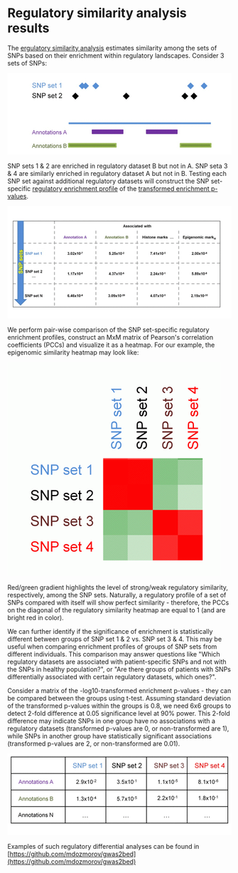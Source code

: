 

Regulatory similarity analysis results
========================================================

The [ergulatory similarity analysis](../misc/definitions.md) estimates similarity among the sets of SNPs based on their enrichment within regulatory landscapes. Consider 3 sets of SNPs:

![Epigenomic similarity sketch](../figures/episimilarity1.gif)

SNP sets 1 & 2 are enriched in regulatory dataset B but not in A. SNP seta 3 & 4 are similarly enriched  in regulatory dataset A but not in B. Testing each SNP set against additional regulatory datasets will construct the SNP set-specific [regulatory enrichment profile](../misc/definitions.md) of the [transformed enrichment p-values](../misc/definitions.md). 

![Epigenomic similarity idea](../figures/episimilarity2.gif)

We perform pair-wise comparison of the SNP set-specific regulatory enrichment profiles, construct an MxM matrix of Pearson's correlation coefficients (PCCs) and visualize it as a heatmap. For our example, the epigenomic similarity heatmap may look like:

![Epigenomic similarity sketch heatmap](../figures/episimilarity3.gif)

Red/green gradient highlights the level of strong/weak regulatory similarity, respectively, among the SNP sets. Naturally, a regulatory profile of a set of SNPs compared with itself will show perfect similarity - therefore, the PCCs on the diagonal of the regulatory similarity heatmap are equal to 1 (and are bright red in color).

We can further identify if the significance of enrichment is statistically different between groups of SNP set 1 & 2 vs. SNP set 3 & 4. This may be useful when comparing enrichment profiles of groups of SNP sets from different individuals. This comparison may answer questions like "Which regulatory datasets are associated with patient-specific SNPs and not with the SNPs in healthy population?", or "Are there groups of patients with SNPs differentially associated with certain regulatory datasets, which ones?".

Consider a matrix of the -log10-transformed enrichment p-values - they can be compared between the groups using t-test. Assuming standard deviation of the transformed p-values within the groups is 0.8, we need 6x6 groups to detect 2-fold difference at 0.05 significance level at 90% power. This 2-fold difference may indicate SNPs in one group have no associations with a regulatory datasets (transformed p-values are 0, or non-transformed are 1), while SNPs in another group have statistically significant associations (transformed p-values are 2, or non-transformed are 0.01).

![Epigenomic differences](../figures/episimilarity4.gif)

Examples of such regulatory differential analyses can be found in [https://github.com/mdozmorov/gwas2bed](https://github.com/mdozmorov/gwas2bed)
